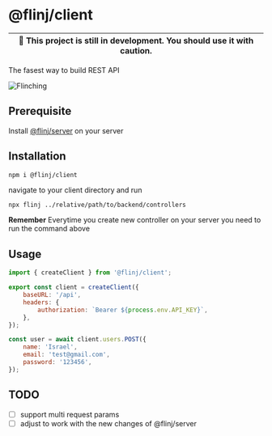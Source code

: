 # @flinj/client

| :construction: This project is still in development. You should use it with caution. |
| ------------------------------------------------------------------------------------ |

The fasest way to build REST API

![Flinching](https://media.giphy.com/media/TpXiNmXLdpOaEENYci/giphy.gif)

## Prerequisite

Install [@flinj/server](https://www.npmjs.com/package/@flinj/server) on your server

## Installation

```bash
npm i @flinj/client
```

navigate to your client directory and run

```base
npx flinj ../relative/path/to/backend/controllers
```

**Remember**
Everytime you create new controller on your server you need to run the command above

## Usage

```js
import { createClient } from '@flinj/client';

export const client = createClient({
	baseURL: '/api',
	headers: {
		authorization: `Bearer ${process.env.API_KEY}`,
	},
});

const user = await client.users.POST({
	name: 'Israel',
	email: 'test@gmail.com',
	password: '123456',
});
```

## TODO

- [ ] support multi request params
- [ ] adjust to work with the new changes of @flinj/server
